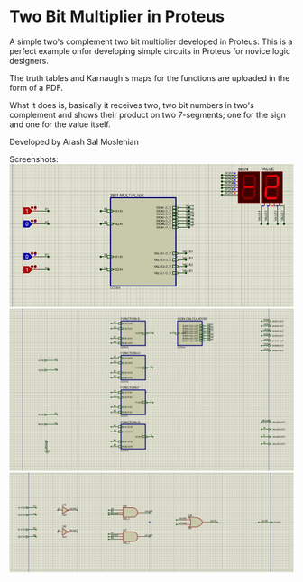 # Two Bit Multiplier in Proteus
A simple two's complement two bit multiplier developed in Proteus.
This is a perfect example onfor developing simple circuits in Proteus for novice logic designers.

The truth tables and Karnaugh's maps for the functions are uploaded in the form of a PDF.

What it does is, basically it receives two, two bit numbers in two's complement and shows their product on two 
7-segments; one for the sign and one for the value itself.

Developed by Arash Sal Moslehian


Screenshots:
 ![Alt text](/screenshots/1.jpg?raw=true "Main Circuit")
 ![Alt text](/screenshots/2.jpg?raw=true "Sub Circuit")
 ![Alt text](/screenshots/3.jpg?raw=true "Sub Circuit")

